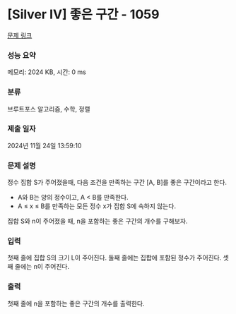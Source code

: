 # [Silver IV] 좋은 구간 - 1059 

[문제 링크](https://www.acmicpc.net/problem/1059) 

### 성능 요약

메모리: 2024 KB, 시간: 0 ms

### 분류

브루트포스 알고리즘, 수학, 정렬

### 제출 일자

2024년 11월 24일 13:59:10

### 문제 설명

<p>정수 집합 S가 주어졌을때, 다음 조건을 만족하는 구간 [A, B]를 좋은 구간이라고 한다.</p>

<ul>
	<li>A와 B는 양의 정수이고, A < B를 만족한다.</li>
	<li>A ≤ x ≤ B를 만족하는 모든 정수 x가 집합 S에 속하지 않는다.</li>
</ul>

<p>집합 S와 n이 주어졌을 때, n을 포함하는 좋은 구간의 개수를 구해보자.</p>

### 입력 

 <p>첫째 줄에 집합 S의 크기 L이 주어진다. 둘째 줄에는 집합에 포함된 정수가 주어진다. 셋째 줄에는 n이 주어진다.</p>

### 출력 

 <p>첫째 줄에 n을 포함하는 좋은 구간의 개수를 출력한다.</p>

